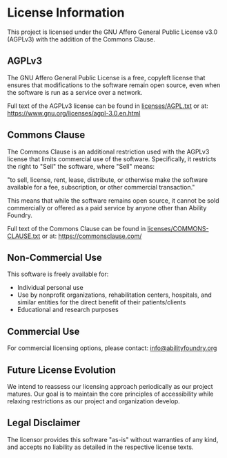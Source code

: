 # License Information

This project is licensed under the GNU Affero General Public License v3.0 (AGPLv3) with the addition of the Commons Clause.

## AGPLv3

The GNU Affero General Public License is a free, copyleft license that ensures that modifications to the software remain open source, even when the software is run as a service over a network.

Full text of the AGPLv3 license can be found in [licenses/AGPL.txt](./licenses/AGPL.txt) or at: https://www.gnu.org/licenses/agpl-3.0.en.html

## Commons Clause

The Commons Clause is an additional restriction used with the AGPLv3 license that limits commercial use of the software. Specifically, it restricts the right to "Sell" the software, where "Sell" means:

"to sell, license, rent, lease, distribute, or otherwise make the software available for a fee, subscription, or other commercial transaction."

This means that while the software remains open source, it cannot be sold commercially or offered as a paid service by anyone other than Ability Foundry.

Full text of the Commons Clause can be found in [licenses/COMMONS-CLAUSE.txt](./licenses/COMMONS-CLAUSE.txt) or at: https://commonsclause.com/

## Non-Commercial Use

This software is freely available for:
- Individual personal use
- Use by nonprofit organizations, rehabilitation centers, hospitals, and similar entities for the direct benefit of their patients/clients
- Educational and research purposes

## Commercial Use

For commercial licensing options, please contact:
info@abilityfoundry.org

## Future License Evolution

We intend to reassess our licensing approach periodically as our project matures. Our goal is to maintain the core principles of accessibility while relaxing restrictions as our project and organization develop.

## Legal Disclaimer

The licensor provides this software "as-is" without warranties of any kind, and accepts no liability as detailed in the respective license texts.